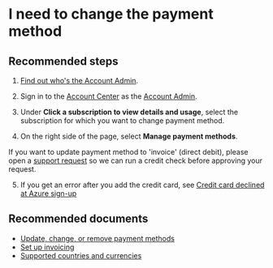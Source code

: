 <properties
	pageTitle="I need to change the payment method"
	description="I need to change the payment method"
	service="azure-billing"
	resource="billing"
	authors="kasparks"
	displayOrder="3"
	selfHelpType="resource"
	supportTopicIds="32454858"
	resourceTags=""
	productPesIds="15659"
	cloudEnvironments="public"
/>

# I need to change the payment method

## **Recommended steps**

1. [Find out who's the Account Admin](data-blade:Microsoft_Azure_Billing.SubscriptionPropertiesBlade).

2. Sign in to the [Account Center](https://account.windowsazure.com/Subscriptions) as the [Account Admin](https://docs.microsoft.com/azure/billing/billing-subscription-transfer#whoisaa).

3. Under **Click a subscription to view details and usage**, select the subscription for which you want to change payment method.

4. On the right side of the page, select **Manage payment methods**.

If you want to update payment method to 'invoice' (direct debit), please open a [support request](https://ms.portal.azure.com/#blade/Microsoft_Azure_Support/HelpAndSupportBlade/overview) so we can run a credit check before approving your request.

5. If you get an error after you add the credit card, see [Credit card declined at Azure sign-up](https://support.microsoft.com/help/4042960/troubleshoot-why-your-debit-card-or-credit-card-is-declined-at-azure-s)

## **Recommended documents**

* [Update, change, or remove payment methods](https://docs.microsoft.com/azure/billing/billing-how-to-change-credit-card)<br>
* [Set up invoicing](https://azure.microsoft.com/pricing/invoicing/)<br>
* [Supported countries and currencies](https://azure.microsoft.com/pricing/faq/)<br>
